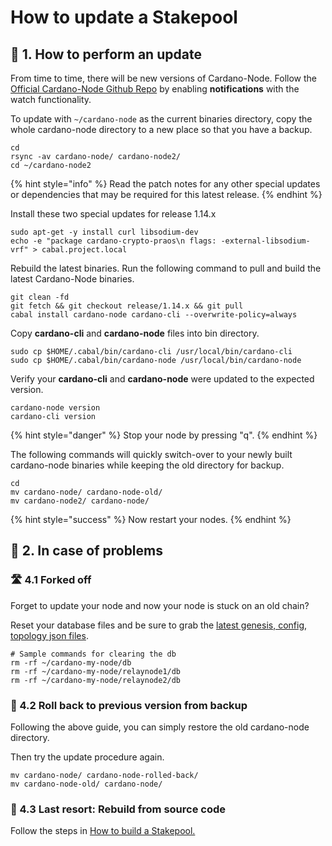 # How to update a Stakepool

## 📡 1. How to perform an update

From time to time, there will be new versions of Cardano-Node. Follow the [Official Cardano-Node Github Repo](https://github.com/input-output-hk/cardano-node) by enabling **notifications** with the watch functionality.

To update with `~/cardano-node` as the current binaries directory, copy the whole cardano-node directory to a new place so that you have a backup.

```text
cd
rsync -av cardano-node/ cardano-node2/
cd ~/cardano-node2
```

{% hint style="info" %}
Read the patch notes for any other special updates or dependencies that may be required for this latest release.
{% endhint %}

Install these two special updates for release 1.14.x

```text
sudo apt-get -y install curl libsodium-dev
echo -e "package cardano-crypto-praos\n flags: -external-libsodium-vrf" > cabal.project.local
```

Rebuild the latest binaries. Run the following command to pull and build the latest Cardano-Node binaries.

```text
git clean -fd
git fetch && git checkout release/1.14.x && git pull
cabal install cardano-node cardano-cli --overwrite-policy=always
```

Copy **cardano-cli** and **cardano-node** files into bin directory.

```text
sudo cp $HOME/.cabal/bin/cardano-cli /usr/local/bin/cardano-cli
sudo cp $HOME/.cabal/bin/cardano-node /usr/local/bin/cardano-node
```

Verify your **cardano-cli** and **cardano-node** were updated to the expected version.

```text
cardano-node version
cardano-cli version
```

{% hint style="danger" %}
Stop your node by pressing "q".
{% endhint %}

The following commands will quickly switch-over to your newly built cardano-node binaries while keeping the old directory for backup.

```text
cd
mv cardano-node/ cardano-node-old/
mv cardano-node2/ cardano-node/
```

{% hint style="success" %}
Now restart your nodes.
{% endhint %}

## 🤯 2. In case of problems

### 🛣 4.1 Forked off

Forget to update your node and now your node is stuck on an old chain?

Reset your database files and be sure to grab the [latest genesis, config, topology json files](https://hydra.iohk.io/job/Cardano/cardano-node/cardano-deployment/latest-finished/download/1/index.html).

```text
# Sample commands for clearing the db
rm -rf ~/cardano-my-node/db
rm -rf ~/cardano-my-node/relaynode1/db
rm -rf ~/cardano-my-node/relaynode2/db
```

### 📂 4.2 Roll back to previous version from backup

Following the above guide, you can simply restore the old cardano-node directory.

Then try the update procedure again.

```text
mv cardano-node/ cardano-node-rolled-back/
mv cardano-node-old/ cardano-node/
```

### 🤖 4.3 Last resort: Rebuild from source code

Follow the steps in [How to build a Stakepool.](./)

